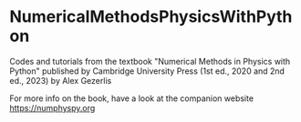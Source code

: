 # NumericalMethodsPhysicsWithPython
Codes and tutorials from the textbook "Numerical Methods in Physics with Python" published by Cambridge University Press (1st ed., 2020 and 2nd ed., 2023) by Alex Gezerlis

For more info on the book, have a look at the companion website https://numphyspy.org
